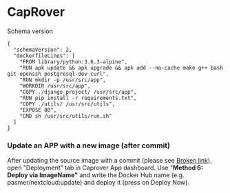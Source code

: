 # CapRover

Schema version

```
{
  "schemaVersion": 2,
  "dockerfileLines": [
    "FROM library/python:3.6.3-alpine",
    "RUN apk update && apk upgrade && apk add --no-cache make g++ bash git openssh postgresql-dev curl",
    "RUN mkdir -p /usr/src/app",
    "WORKDIR /usr/src/app",
    "COPY ./django_project/ /usr/src/app",
    "RUN pip install -r requirements.txt",
    "COPY ./utils/ /usr/src/utils",
    "EXPOSE 80",
    "CMD sh /usr/src/utils/run.sh"
  ]
}
```



### Update an APP with a new image (after commit)

After updating the source image with a commit (please see [Broken link](broken-reference "mention")), open "Deployment" tab in Caprover App dashboard. Use "**Method 6: Deploy via ImageName"** and write the Docker Hub name (e.g. pasmer/nextcloud:update) and deploy it (press on Deploy Now).



